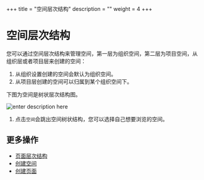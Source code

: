 ﻿+++
title = "空间层次结构"
description = ""
weight = 4
+++

# 空间层次结构
   
您可以通过空间层次结构来管理空间，第一层为组织空间，第二层为项目空间，从组织层或者项目层来创建的空间：

1. 从组织设置创建的空间会默认为组织空间。
2. 从项目层创建的空间可以归属到某个组织空间下。

下图为空间是树状层次结构图。

![enter description here](/docs/user-guide/wiki/image/pemission-space.png)

1. 点击`空间`会跳出空间树状结构，您可以选择自己想要浏览的空间。


## 更多操作

- [页面层次结构](../../page/permissions-page)
- [创建空间](../create-space)
- [创建页面](../../page/create-page) 




